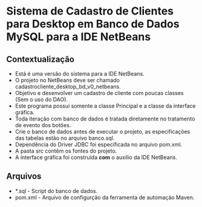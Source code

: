 # Sistema de Cadastro de Clientes para Desktop em Banco de Dados MySQL para a IDE NetBeans

## Contextualização

 - Está é uma versão do sistema para a IDE NetBeans.<br> 
 - O projeto no NetBeans deve ser chamado cadastrocliente_desktop_bd_v0_netbeans.<br>
 - Objetivo e desenvolver um cadastro de cliente com poucas classes (Sem o uso do DAO). 
 - Este programa possui somente a classe Principal e a classe da interface gráfica.<br>
 - Toda iteração com banco de dados é tratada diretamente no tratamento de evento dos botôes.<br>
 - Crie o banco de dados antes de executar o projeto, as especificações das tabelas estão no arquivo banco.sql.<br>
 - Dependência do Driver JDBC foi especificada no arquivo pom.xml.<br>
 - A pasta src contêm os fontes do projeto.<br>
 - A interface gráfica foi construída **com** o auxílio da IDE NetBeans.<br>

## Arquivos

- *.sql - Script do banco de dados.
- pom.xml - Arquivo de configurção da ferramenta de automação Maven.